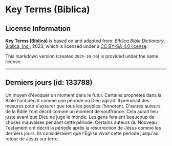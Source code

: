 # Key Terms (Biblica)

## License Information

**Key Terms (Biblica)** is based on and adapted from: _Biblica Bible Dictionary_, [Biblica, Inc.](https://www.biblica.com/), 2023, which is licensed under a [CC BY-SA 4.0 license](https://creativecommons.org/licenses/by-sa/4.0/legalcode.en).

This markdown version (created `2025-10-20`) is provided under the same license.



--------------------------------

## Derniers jours (id: 133788)

Un moyen d'évoquer un moment dans le futur. Certains prophètes dans la Bible l'ont décrit comme une période où Dieu agirait. Il prendrait des mesures pour s'assurer que tous les peuples l'honorent. D'autres auteurs de la Bible l'ont décrit comme un moment de souffrance. Cela aurait lieu juste avant que Dieu ne juge le monde. Les gens feraient beaucoup de choses mauvaises pendant cette période. Certains auteurs du Nouveau Testament ont décrit la période après la résurrection de Jésus comme les derniers jours. Ils considéraient que l'Église vivait cette période jusqu'au retour de Jésus sur terre.


